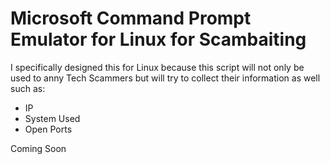 # Microsoft Command Prompt Emulator for Linux for Scambaiting
I specifically designed this for Linux because this script will not only be used to anny Tech Scammers but will try to collect their information as well such as:
- IP
- System Used
- Open Ports

Coming Soon
